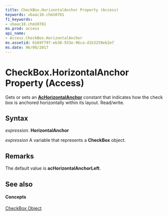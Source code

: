 ```yaml
---
title: CheckBox.HorizontalAnchor Property (Access)
keywords: vbaac10.chm10781
f1_keywords:
- vbaac10.chm10781
ms.prod: access
api_name:
- Access.CheckBox.HorizontalAnchor
ms.assetid: 6169f797-eb38-933e-96ca-d1b3259eb2e7
ms.date: 06/08/2017
---
```



# CheckBox.HorizontalAnchor Property (Access)

Gets or sets an  **[AcHorizontalAnchor](achorizontalanchor-enumeration-access.md)** constant that indicates how the check box is anchored horizontally within its layout. Read/write.


## Syntax

 _expression_. **HorizontalAnchor**

 _expression_ A variable that represents a **CheckBox** object.


## Remarks

The default value is  **acHorizontalAnchorLeft**.


## See also


#### Concepts


[CheckBox Object](checkbox-object-access.md)

